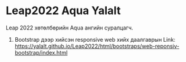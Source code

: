 # Leap2022 Aqua Yalalt
Leap 2022 хөтөлбөрийн Aqua ангийн суралцагч.
1. Bootstrap дээр хийсэн responsive web хийх даалгаврын 
Link: https://yalalt.github.io/Leap2022/html/bootstraps/web-reponsiv-bootstrap/index.html 
